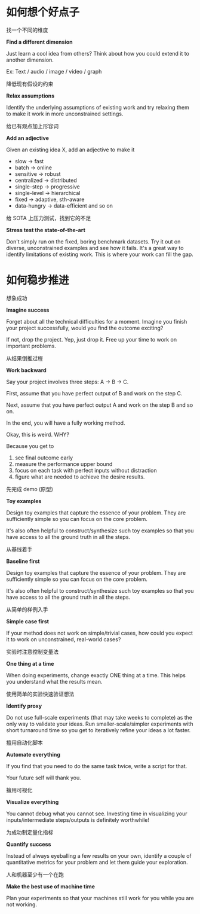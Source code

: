 # 如何想个好点子

找一个不同的维度

**Find a different dimension**

Just learn a cool idea from others? Think about how you could extend it to another dimension.

Ex: Text / audio / image / video / graph

降低现有假设的约束

**Relax assumptions**

Identify the underlying assumptions of existing work and try relaxing them to make it work in more unconstrained settings.

给已有观点加上形容词

**Add an adjective**

Given an existing idea X, add an adjective to make it

- slow -> fast
- batch -> online
- sensitive -> robust
- centralized -> distributed
- single-step -> progressive
- single-level -> hierarchical
- fixed -> adaptive, sth-aware
- data-hungry -> data-efficient and so on


给 SOTA 上压力测试，找到它的不足

**Stress test the state-of-the-art**

Don't simply run on the fixed, boring benchmark datasets. Try it out on diverse, unconstrained examples and see how it fails. It's a great way to identify limitations of existing work. This is where your work can fill the gap.



# 如何稳步推进

想象成功

**Imagine success**

Forget about all the technical difficulties for a moment. Imagine you finish your project successfully, would you find the outcome exciting?

If not, drop the project. Yep, just drop it. Free up your time to work on important problems.


从结果倒推过程

**Work backward**

Say your project involves three steps: A -> B -> C.

First, assume that you have perfect output of B and work on the step C.

Next, assume that you have perfect output A and work on the step B and so on.

In the end, you will have a fully working method.

Okay, this is weird. WHY?

Because you get to

1. see final outcome early
2. measure the performance upper bound
3. focus on each task with perfect inputs without distraction
4. figure what are needed to achieve the desire results.


先完成 demo (原型)

**Toy examples**

Design toy examples that capture the essence of your problem. They are sufficiently simple so you can focus on the core problem.

It's also often helpful to construct/synthesize such toy examples so that you have access to all the ground truth in all the steps.

从基线着手

**Baseline first**

Design toy examples that capture the essence of your problem. They are sufficiently simple so you can focus on the core problem.

It's also often helpful to construct/synthesize such toy examples so that you have access to all the ground truth in all the steps.

从简单的样例入手

**Simple case first**

If your method does not work on simple/trivial cases, how could you expect it to work on unconstrained, real-world cases?

实验时注意控制变量法

**One thing at a time**

When doing experiments, change exactly ONE thing at a time. This helps you understand what the results mean.


使用简单的实验快速验证想法

**Identify proxy**


Do not use full-scale experiments (that may take weeks to complete) as the only way to validate your ideas. Run smaller-scale/simpler experiments with short turnaround time so you get to iteratively refine your ideas a lot faster.


擅用自动化脚本

**Automate everything**

If you find that you need to do the same task twice, write a script for that.

Your future self will thank you.


擅用可视化

**Visualize everything**

You cannot debug what you cannot see. Investing time in visualizing your inputs/intermediate steps/outputs is definitely worthwhile!


为成功制定量化指标

**Quantify success**

Instead of always eyeballing a few results on your own, identify a couple of quantitative metrics for your problem and let them guide your exploration.

人和机器至少有一个在跑

**Make the best use of machine time**

Plan your experiments so that your machines still work for you while you are not working.






